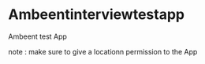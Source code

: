 # Ambeentinterviewtestapp
Ambeent test App

note : make sure to give a locationn permission to the App
